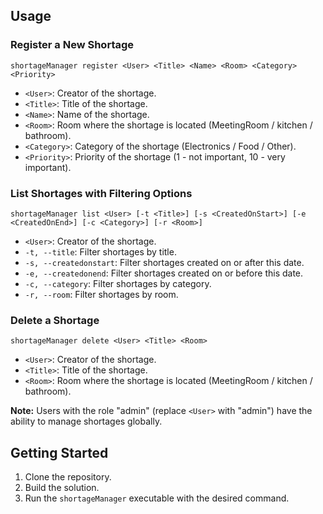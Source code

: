 ## Usage

### Register a New Shortage

`shortageManager register <User> <Title> <Name> <Room> <Category> <Priority>`

- `<User>`: Creator of the shortage.
- `<Title>`: Title of the shortage.
- `<Name>`: Name of the shortage.
- `<Room>`: Room where the shortage is located (MeetingRoom / kitchen / bathroom).
- `<Category>`: Category of the shortage (Electronics / Food / Other).
- `<Priority>`: Priority of the shortage (1 - not important, 10 - very important).

### List Shortages with Filtering Options

`shortageManager list <User> [-t <Title>] [-s <CreatedOnStart>] [-e <CreatedOnEnd>] [-c <Category>] [-r <Room>]`

- `<User>`: Creator of the shortage.
- `-t, --title`: Filter shortages by title.
- `-s, --createdonstart`: Filter shortages created on or after this date.
- `-e, --createdonend`: Filter shortages created on or before this date.
- `-c, --category`: Filter shortages by category.
- `-r, --room`: Filter shortages by room.

### Delete a Shortage

`shortageManager delete <User> <Title> <Room>`

- `<User>`: Creator of the shortage.
- `<Title>`: Title of the shortage.
- `<Room>`: Room where the shortage is located (MeetingRoom / kitchen / bathroom).


**Note:** Users with the role "admin" (replace `<User>` with "admin") have the ability to manage shortages globally.


## Getting Started

1. Clone the repository.
2. Build the solution.
3. Run the `shortageManager` executable with the desired command.
